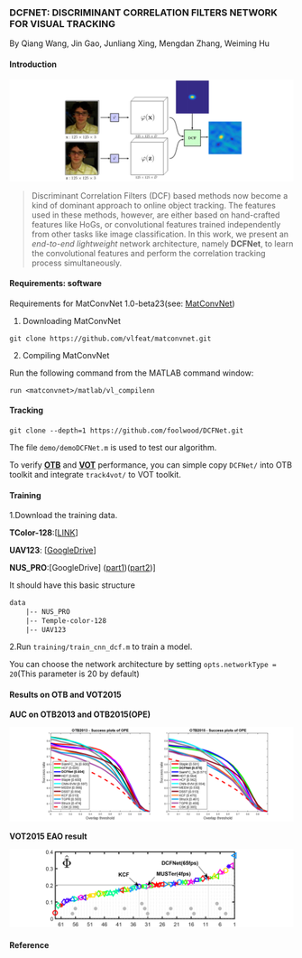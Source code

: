 ### DCFNET: DISCRIMINANT CORRELATION FILTERS NETWORK FOR VISUAL TRACKING

By Qiang Wang, Jin Gao, Junliang Xing, Mengdan Zhang, Weiming Hu

#### Introduction

![DCFNet](DCFNet.png)

> Discriminant Correlation Filters (DCF) based methods now become a kind of dominant approach to online object tracking. The features used in these methods, however, are either based on hand-crafted features like HoGs, or convolutional features trained independently from other tasks like image classification. In this work, we present an *end-to-end lightweight* network architecture, namely **DCFNet**, to learn the convolutional features and perform the correlation tracking process simultaneously.

#### Requirements: software

Requirements for MatConvNet 1.0-beta23\(see: [MatConvNet](http://www.vlfeat.org/matconvnet/install/)\)
1. Downloading MatConvNet

```
git clone https://github.com/vlfeat/matconvnet.git

```

2. Compiling MatConvNet

Run the following command from the MATLAB command window:
```
run <matconvnet>/matlab/vl_compilenn
```

#### Tracking

```
git clone --depth=1 https://github.com/foolwood/DCFNet.git
```
The file `demo/demoDCFNet.m` is used to test our algorithm.

To verify [**OTB**](http://cvlab.hanyang.ac.kr/tracker_benchmark/index.html) and [**VOT**](http://www.votchallenge.net/) performance, you can simple copy `DCFNet/` into OTB toolkit and integrate `track4vot/` to VOT toolkit.

#### Training

1.Download the training data.

**TColor-128**:[[LINK](http://www.dabi.temple.edu/~hbling/data/TColor-128/Temple-color-128.zip)]

**UAV123**: [[GoogleDrive](https://goo.gl/iQf0Y7)]

**NUS_PRO**:[GoogleDrive] ([part1](https://drive.google.com/drive/folders/0B6eYf2Rj8c79Smk4Q1BxU1ROS28))([part2](https://drive.google.com/folderview?id=0BwFzRq8t3gu5VWFRNGp5dlBkSU0&usp=sharing))]

It should have this basic structure

```
data
    |-- NUS_PRO
    |-- Temple-color-128
    |-- UAV123
```

2.Run `training/train_cnn_dcf.m` to train a model.


You can choose the network architecture by setting `opts.networkType = 20`(This parameter is 20 by default)

#### Results on OTB and VOT2015
**AUC on OTB2013 and OTB2015(OPE)**

![otb_result](otb_result.png)

**VOT2015 EAO result**

![vot2015](vot2015_result.png)

#### Reference